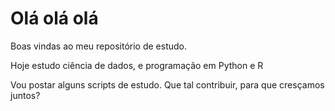 # Olá olá olá

Boas vindas ao meu repositório de estudo.

Hoje estudo ciência de dados, e programação em Python e R

Vou postar alguns scripts de estudo.
Que tal contribuir, para que cresçamos juntos?
